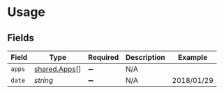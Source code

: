 # Usage


## Fields

| Field                                        | Type                                         | Required                                     | Description                                  | Example                                      |
| -------------------------------------------- | -------------------------------------------- | -------------------------------------------- | -------------------------------------------- | -------------------------------------------- |
| `apps`                                       | [shared.Apps](../../models/shared/apps.md)[] | :heavy_minus_sign:                           | N/A                                          |                                              |
| `date`                                       | *string*                                     | :heavy_minus_sign:                           | N/A                                          | 2018/01/29                                   |